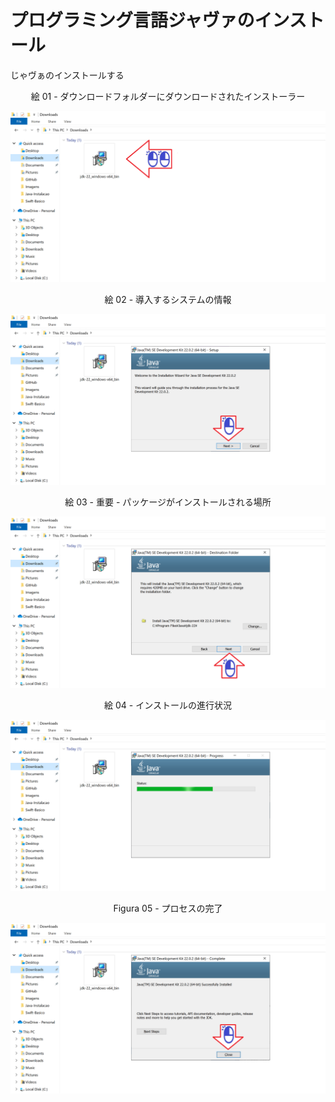# プログラミング言語ジャヴァのインストール

じゃヴぁのインストールする


<div align="center">
絵 01 - ダウンロードフォルダーにダウンロードされたインストーラー
</div>

![](Imagens/Java-Windows-Instalacao-Img01.png)

<div align="center">
絵 02 - 導入するシステムの情報
</div>

![](Imagens/Java-Windows-Instalacao-Img02.png)

<div align="center">
絵 03 - 重要 - パッケージがインストールされる場所
</div>

![](Imagens/Java-Windows-Instalacao-Img03.png)

<div align="center">
絵 04 - インストールの進行状況
</div>

![](Imagens/Java-Windows-Instalacao-Img04.png)

<div align="center">
Figura 05 - プロセスの完了
</div>

![](Imagens/Java-Windows-Instalacao-Img05.png)

